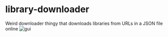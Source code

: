 # library-downloader
Weird downloader thingy that downloads libraries from URLs in a JSON file online
![gui](https://github.com/Geuxy/library-downloader/images/gui.png)
